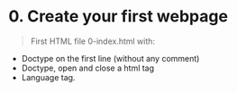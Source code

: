 # 0. Create your first webpage

> First HTML file 0-index.html with:

- Doctype on the first line (without any comment)
- Doctype, open and close a html tag
- Language tag.
